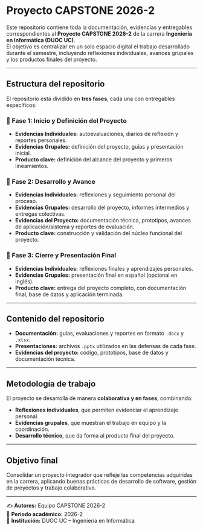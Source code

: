 #  Proyecto CAPSTONE 2026-2

Este repositorio contiene toda la documentación, evidencias y entregables correspondientes al **Proyecto CAPSTONE 2026-2** de la carrera **Ingeniería en Informática (DUOC UC)**.  
El objetivo es centralizar en un solo espacio digital el trabajo desarrollado durante el semestre, incluyendo reflexiones individuales, avances grupales y los productos finales del proyecto.

---

##  Estructura del repositorio

El repositorio está dividido en **tres fases**, cada una con entregables específicos:

### 🔹 Fase 1: Inicio y Definición del Proyecto
- **Evidencias Individuales:** autoevaluaciones, diarios de reflexión y reportes personales.  
- **Evidencias Grupales:** definición del proyecto, guías y presentación inicial.  
- **Producto clave:** definición del alcance del proyecto y primeros lineamientos.

### 🔹 Fase 2: Desarrollo y Avance
- **Evidencias Individuales:** reflexiones y seguimiento personal del proceso.  
- **Evidencias Grupales:** desarrollo del proyecto, informes intermedios y entregas colectivas.  
- **Evidencias del Proyecto:** documentación técnica, prototipos, avances de aplicación/sistema y reportes de evaluación.  
- **Producto clave:** construcción y validación del núcleo funcional del proyecto.

### 🔹 Fase 3: Cierre y Presentación Final
- **Evidencias Individuales:** reflexiones finales y aprendizajes personales.  
- **Evidencias Grupales:** presentación final en español (opcional en inglés).  
- **Producto clave:** entrega del proyecto completo, con documentación final, base de datos y aplicación terminada.

---

## Contenido del repositorio
- **Documentación:** guías, evaluaciones y reportes en formato `.docx` y `.xlsx`.  
- **Presentaciones:** archivos `.pptx` utilizados en las defensas de cada fase.  
- **Evidencias del proyecto:** código, prototipos, base de datos y documentación técnica.  

---

## Metodología de trabajo
El proyecto se desarrolla de manera **colaborativa y en fases**, combinando:  
- **Reflexiones individuales**, que permiten evidenciar el aprendizaje personal.  
- **Evidencias grupales**, que muestran el trabajo en equipo y la coordinación.  
- **Desarrollo técnico**, que da forma al producto final del proyecto.

---

## Objetivo final
Consolidar un proyecto integrador que refleje las competencias adquiridas en la carrera, aplicando buenas prácticas de desarrollo de software, gestión de proyectos y trabajo colaborativo.

---

✍️ **Autores:** Equipo CAPSTONE 2026-2  
📅 **Periodo académico:** 2026-2  
🏫 **Institución:** DUOC UC – Ingeniería en Informática
